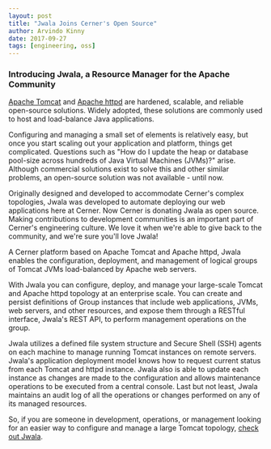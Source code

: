 ```yaml
---
layout: post
title: "Jwala Joins Cerner's Open Source"
author: Arvindo Kinny
date: 2017-09-27
tags: [engineering, oss]
---
```


### Introducing Jwala, a Resource Manager for the Apache Community

[Apache Tomcat](http://tomcat.apache.org/) and [Apache httpd](https://httpd.apache.org/) are hardened, scalable, and reliable open-source solutions. Widely adopted, these solutions are commonly used to host and load-balance Java applications. 
 
Configuring and managing a small set of elements is relatively easy, but once you start scaling out your application and platform, things get complicated. Questions such as "How do I update the heap or database pool-size across hundreds of Java Virtual Machines (JVMs)?" arise. Although commercial solutions exist to solve this and other similar problems, an open-source solution was not available - until now. 
 
Originally designed and developed to accommodate Cerner's complex topologies, Jwala was developed to automate deploying our web applications here at Cerner. Now Cerner is donating Jwala as open source. Making contributions to development communities is an important part of Cerner's engineering culture. We love it when we're able to give back to the community, and we're sure you'll love Jwala!
 
A Cerner platform based on Apache Tomcat and Apache httpd, Jwala enables the configuration, deployment, and management of logical groups of Tomcat JVMs load-balanced by Apache web servers.  
 
With Jwala you can configure, deploy, and manage your large-scale Tomcat and Apache httpd topology at an enterprise scale. You can create and persist definitions of Group instances that include web applications, JVMs, web servers, and other resources, and expose them through a RESTful interface, Jwala's REST API, to perform management operations on the group.
 
Jwala utilizes a defined file system structure and Secure Shell (SSH) agents on each machine to manage running Tomcat instances on remote servers. Jwala's application deployment model knows how to request current status from each Tomcat and httpd instance. Jwala also is able to update each instance as changes are made to the configuration and allows maintenance operations to be executed from a central console. Last but not least, Jwala maintains an audit log of all the operations or changes performed on any of its managed resources.
 
So, if you are someone in development, operations, or management looking for an easier way to configure and manage a large Tomcat topology, [check out Jwala](https://github.com/cerner/jwala).
